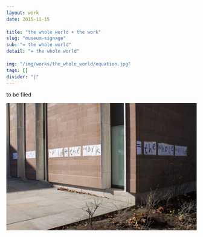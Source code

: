 ```yaml
---
layout: work
date: 2015-11-15

title: "the whole world + the work"
slug: "museum-signage"
sub: "= the whole world"
detail: "= the whole world"

img: "/img/works/the_whole_world/equation.jpg"
tags: []
divider: "|"
---
```


to be filed

![equation](/img/works/the_whole_world/equation.jpg)
